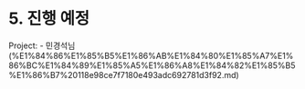 # 5. 진행 예정

Project: - 민경석님 (%E1%84%86%E1%85%B5%E1%86%AB%E1%84%80%E1%85%A7%E1%86%BC%E1%84%89%E1%85%A5%E1%86%A8%E1%84%82%E1%85%B5%E1%86%B7%20118e98ce7f7180e493adc692781d3f92.md)